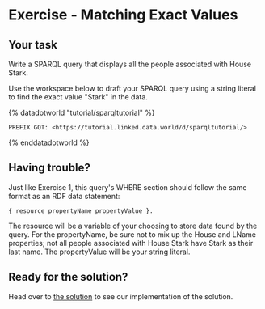 # Exercise - Matching Exact Values

## Your task

Write a SPARQL query that displays all the people associated with House Stark.

Use the workspace below to draft your SPARQL query using a string literal to find the exact value "Stark" in the data.

{% datadotworld "tutorial/sparqltutorial" %}
~~~~
PREFIX GOT: <https://tutorial.linked.data.world/d/sparqltutorial/>
~~~~
{% enddatadotworld %}

## Having trouble?

Just like Exercise 1, this query's WHERE section should follow the same format as an RDF data statement:
```
{ resource propertyName propertyValue }.
```
The resource will be a variable of your choosing to store data found by the query. For the propertyName, be sure not to mix up the House and LName properties; not all people associated with House Stark have Stark as their last name. The propertyValue will be your string literal.

## Ready for the solution?
Head over to [the solution](./exercise_MEVIQ_solution.md) to see our implementation of the solution.
